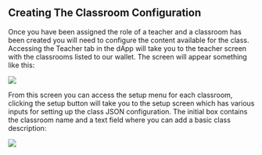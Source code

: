## Creating The Classroom Configuration

Once you have been assigned the role of a teacher and a classroom has been created you will need to configure the
content available for the class. Accessing the Teacher tab in the dApp will take you to the teacher screen with
the classrooms listed to our wallet. The screen will appear something like this:

![](https://i.ibb.co/bK8VDHS/Teacher-Screen.png)

From this screen you can access the setup menu for each classroom, clicking the setup button will take you to the setup
screen which has various inputs for setting up the class JSON configuration. The initial box contains the classroom name
and a text field where you can add a basic class description:

![](https://i.ibb.co/p4qNHSy/Setup-Class.png)







